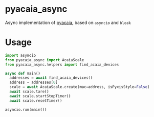 # pyacaia_async
Async implementation of [pyacaia](https://github.com/lucapinello/pyacaia/tree/master/pyacaia), based on `asyncio` and `bleak`
# Usage
```python
import asyncio
from pyacaia_async import AcaiaScale
from pyacaia_async.helpers import find_acaia_devices

async def main()
  addresses = await find_acaia_devices()
  address = addresses[0]
  scale = await AcaiaScale.create(mac=address, isPyxisStyle=False)
  await scale.tare()
  await scale.startStopTimer()
  await scale.resetTimer()

asyncio.run(main())
```
